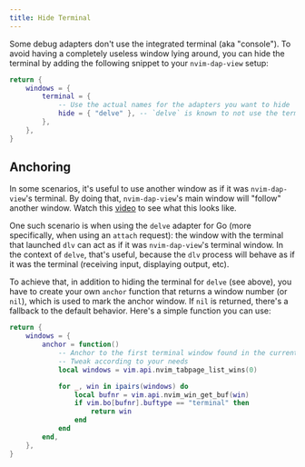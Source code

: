```yaml
---
title: Hide Terminal
---
```


Some debug adapters don't use the integrated terminal (aka "console"). To avoid having a completely useless window lying around, you can hide the terminal by adding the following snippet to your `nvim-dap-view` setup:

```lua
return {
    windows = {
        terminal = {
            -- Use the actual names for the adapters you want to hide
            hide = { "delve" }, -- `delve` is known to not use the terminal.
        },
    },
}
```

## Anchoring

In some scenarios, it's useful to use another window as if it was `nvim-dap-view`'s terminal. By doing that, `nvim-dap-view`'s main window will "follow" another window. Watch this [video](https://github.com/user-attachments/assets/5dce4b3d-fc01-4be6-9a72-b0f969e34b14) to see what this looks like.

One such scenario is when using the `delve` adapter for Go (more specifically, when using an `attach` request): the window with the terminal that launched `dlv` can act as if it was `nvim-dap-view`'s terminal window. In the context of `delve`, that's useful, because the `dlv` process will behave as if it was the terminal (receiving input, displaying output, etc).

To achieve that, in addition to hiding the terminal for `delve` (see above), you have to create your own `anchor` function that returns a window number (or `nil`), which is used to mark the anchor window. If `nil` is returned, there's a fallback to the default behavior. Here's a simple function you can use:

```lua
return {
    windows = {
        anchor = function()
            -- Anchor to the first terminal window found in the current tab
            -- Tweak according to your needs
            local windows = vim.api.nvim_tabpage_list_wins(0)

            for _, win in ipairs(windows) do
                local bufnr = vim.api.nvim_win_get_buf(win)
                if vim.bo[bufnr].buftype == "terminal" then
                    return win
                end
            end
        end,
    },
}
```
